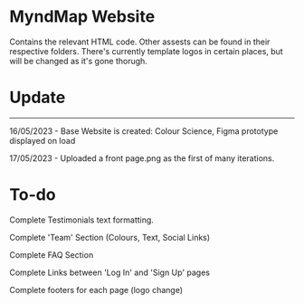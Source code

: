 # MyndMap Website

Contains the relevant HTML code. Other assests can be found in their respective folders. There's currently template logos in certain places, but will be changed as it's gone thorugh.

# Update
--- ---
16/05/2023 - Base Website is created: Colour Science, Figma prototype displayed on load

17/05/2023 - Uploaded a front page.png as the first of many iterations. 

# To-do 
Complete Testimonials text formatting.

Complete 'Team' Section (Colours, Text, Social Links)

Complete FAQ Section

Complete Links between 'Log In' and 'Sign Up' pages

Complete footers for each page (logo change)
